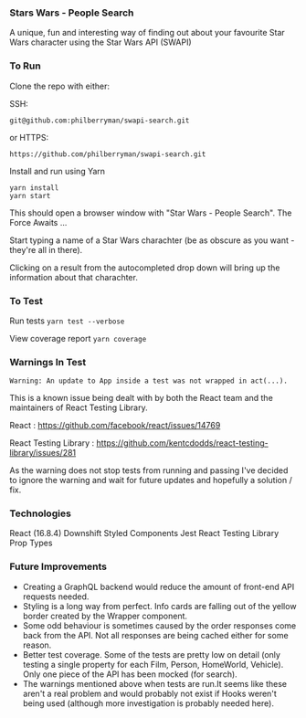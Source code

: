 ### Stars Wars - People Search

A unique, fun and interesting way of finding out about your favourite Star Wars character using the Star Wars API (SWAPI)

### To Run

Clone the repo with either:

SSH:

```
git@github.com:philberryman/swapi-search.git
```

or HTTPS:

```
https://github.com/philberryman/swapi-search.git
```

Install and run using Yarn

```
yarn install
yarn start
```

This should open a browser window with "Star Wars - People Search". The Force Awaits ...

Start typing a name of a Star Wars charachter (be as obscure as you want - they're all in there).

Clicking on a result from the autocompleted drop down will bring up the information about that charachter.

### To Test

Run tests
`yarn test --verbose`

View coverage report
`yarn coverage`

### Warnings In Test

`Warning: An update to App inside a test was not wrapped in act(...).`

This is a known issue being dealt with by both the React team and the maintainers of React Testing Library.

React : https://github.com/facebook/react/issues/14769

React Testing Library : https://github.com/kentcdodds/react-testing-library/issues/281

As the warning does not stop tests from running and passing I've decided to ignore the warning and wait for future updates and hopefully a solution / fix.

### Technologies

React (16.8.4)
Downshift
Styled Components
Jest
React Testing Library
Prop Types

### Future Improvements

- Creating a GraphQL backend would reduce the amount of front-end API requests needed.
- Styling is a long way from perfect. Info cards are falling out of the yellow border created by the Wrapper component.
- Some odd behaviour is sometimes caused by the order responses come back from the API. Not all responses are being cached either for some reason.
- Better test coverage. Some of the tests are pretty low on detail (only testing a single property for each Film, Person, HomeWorld, Vehicle). Only one piece of the API has been mocked (for search).
- The warnings mentioned above when tests are run.It seems like these aren't a real problem and would probably not exist if Hooks weren't being used (although more investigation is probably needed here).
